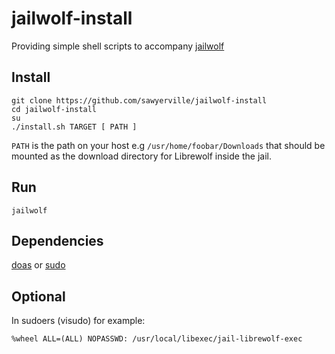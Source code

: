 # jailwolf-install

Providing simple shell scripts to accompany [jailwolf](https://github.com/sawyerville/jailwolf)

## Install
```shell
git clone https://github.com/sawyerville/jailwolf-install
cd jailwolf-install
su 
./install.sh TARGET [ PATH ]
```
`PATH` is the path on your host e.g `/usr/home/foobar/Downloads` that should be
mounted as the download directory for Librewolf inside the jail.

## Run
```shell
jailwolf
```

## Dependencies
[doas](https://man.freebsd.org/cgi/man.cgi?doas) or [sudo](https://www.sudo.ws/) 

## Optional
In sudoers (visudo) for example:

```
%wheel ALL=(ALL) NOPASSWD: /usr/local/libexec/jail-librewolf-exec
```

